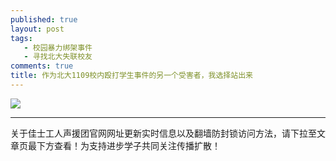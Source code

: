 ```yaml
---
published: true
layout: post
tags: 
   - 校园暴力绑架事件
   - 寻找北大失联校友
comments: true
title: 作为北大1109校内殴打学生事件的另一个受害者，我选择站出来
---
```


<img src="https://i.loli.net/2018/11/23/5bf78773d35d9.png">

---
关于佳士工人声援团官网网址更新实时信息以及翻墙防封锁访问方法，请下拉至文章页最下方查看！为支持进步学子共同关注传播扩散！


